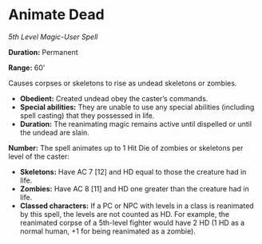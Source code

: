 # Animate Dead

*5th Level Magic-User Spell*

**Duration:** Permanent

**Range:** 60’


Causes corpses or skeletons to rise as undead skeletons or zombies.

- **Obedient:** Created undead obey the caster’s commands.
- **Special abilities:** They are unable to use any special abilities (including spell casting) that they possessed in life.
- **Duration:** The reanimating magic remains active until dispelled or until the undead are slain.

**Number:** The spell animates up to 1 Hit Die of zombies or skeletons per level of the caster:

- **Skeletons:** Have AC 7 [12] and HD equal to those the creature had in life.
- **Zombies:** Have AC 8 [11] and HD one greater than the creature had in life.
- **Classed characters:** If a PC or NPC with levels in a class is reanimated by this spell, the levels are not counted as HD. For example, the reanimated corpse of a 5th-level fighter would have 2 HD (1 HD as a normal human, +1 for being reanimated as a zombie).